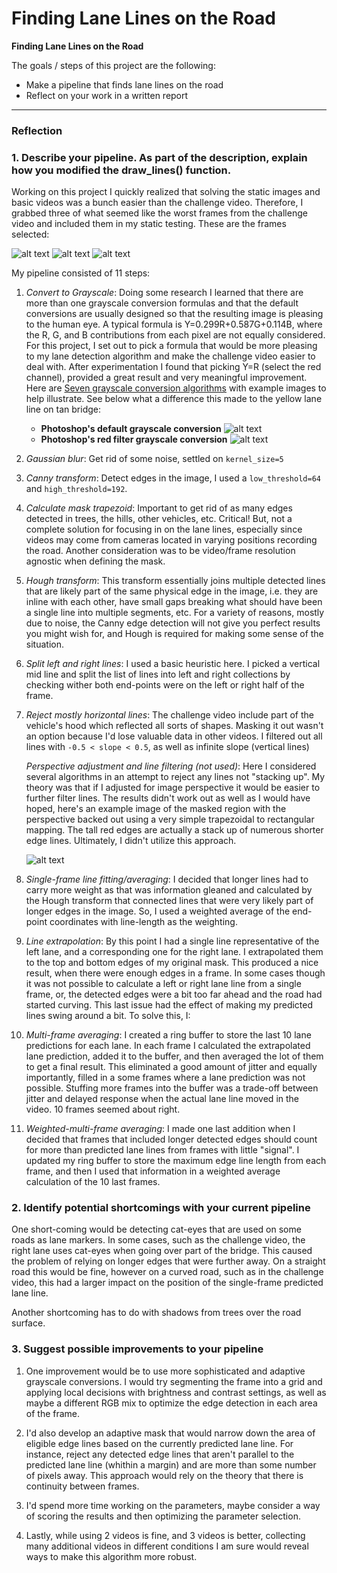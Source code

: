 # **Finding Lane Lines on the Road**

**Finding Lane Lines on the Road**

The goals / steps of this project are the following:
* Make a pipeline that finds lane lines on the road
* Reflect on your work in a written report

---

### Reflection

### 1. Describe your pipeline. As part of the description, explain how you modified the draw_lines() function.

Working on this project I quickly realized that solving the static images and basic videos was a bunch easier than the challenge video. Therefore, I grabbed three of what seemed like the worst frames from the challenge video and included them in my static testing. These are the frames selected:

![alt text](./writeup_images/challenge1.jpg)
![alt text](./writeup_images/challenge2.jpg)
![alt text](./writeup_images/challenge3.jpg)

My pipeline consisted of 11 steps:

1. *Convert to Grayscale*: Doing some research I learned that there are more than one grayscale conversion formulas and that the default conversions are usually designed so that the resulting image is pleasing to the human eye. A typical formula is Y=0.299R+0.587G+0.114B, where the R, G, and B contributions from each pixel are not equally considered. For this project, I set out to pick a formula that would be more pleasing to my lane detection algorithm and make the challenge video easier to deal with. After experimentation I found that picking Y=R (select the red channel), provided a great result and very meaningful improvement. Here are [Seven grayscale conversion algorithms](http://www.tannerhelland.com/3643/grayscale-image-algorithm-vb6/) with example images to help illustrate. See below what a difference this made to the yellow lane line on tan bridge:
    * **Photoshop's default grayscale conversion** ![alt text](./writeup_images/bridge_hidden_yellow.jpg)
    * **Photoshop's red filter grayscale conversion** ![alt text](./writeup_images/bridge_visible_yellow.jpg)


1. *Gaussian blur*: Get rid of some noise, settled on `kernel_size=5`

1. *Canny transform*: Detect edges in the image, I used a `low_threshold=64` and `high_threshold=192`.

1. *Calculate mask trapezoid*: Important to get rid of as many edges detected in trees, the hills, other vehicles, etc. Critical! But, not a complete solution for focusing in on the lane lines, especially since videos may come from cameras located in varying positions recording the road. Another consideration was to be video/frame resolution agnostic when defining the mask.

1. *Hough transform*: This transform essentially joins multiple detected lines that are likely part of the same physical edge in the image, i.e. they are inline with each other, have small gaps breaking what should have been a single line into multiple segments, etc. For a variety of reasons, mostly due to noise, the Canny edge detection will not give you perfect results you might wish for, and Hough is required for making some sense of the situation.

1. *Split left and right lines*: I used a basic heuristic here. I picked a vertical mid line and split the list of lines into left and right collections by checking wither both end-points were on the left or right half of the frame.

1. *Reject mostly horizontal lines*: The challenge video include part of the vehicle's hood which reflected all sorts of shapes. Masking it out wasn't an option because I'd lose valuable data in other videos. I filtered out all lines with `-0.5 < slope < 0.5`, as well as infinite slope (vertical lines)

    *Perspective adjustment and line filtering (not used)*: Here I considered several algorithms in an attempt to reject any lines not "stacking up". My theory was that if I adjusted for image perspective it would be easier to further filter lines. The results didn't work out as well as I would have hoped, here's an example image of the masked region with the perspective backed out using a very simple trapezoidal to rectangular mapping. The tall red edges are actually a stack up of numerous shorter edge lines. Ultimately, I didn't utilize this approach.

    ![alt text](./writeup_images/perspective_adjustment.jpg)

1. *Single-frame line fitting/averaging*: I decided that longer lines had to carry more weight as that was information gleaned and calculated by the Hough transform that connected lines that were very likely part of longer edges in the image. So, I used a weighted average of the end-point coordinates with line-length as the weighting.

1. *Line extrapolation*: By this point I had a single line representative of the left lane, and a corresponding one for the right lane. I extrapolated them to the top and bottom edges of my original mask. This produced a nice result, when there were enough edges in a frame. In some cases though it was not possible to calculate a left or right lane line from a single frame, or, the detected edges were a bit too far ahead and the road had started curving. This last issue had the effect of making my predicted lines swing around a bit. To solve this, I:

1. *Multi-frame averaging*: I created a ring buffer to store the last 10 lane predictions for each lane. In each frame I calculated the extrapolated lane prediction, added it to the buffer, and then averaged the lot of them to get a final result. This eliminated a good amount of jitter and equally importantly, filled in a some frames where a lane prediction was not possible. Stuffing more frames into the buffer was a trade-off between jitter and delayed response when the actual lane line moved in the video. 10 frames seemed about right.

1. *Weighted-multi-frame averaging*: I made one last addition when I decided that frames that included longer detected edges should count for more than predicted lane lines from frames with little "signal". I updated my ring buffer to store the maximum edge line length from each frame, and then I used that information in a weighted average calculation of the 10 last frames.

### 2. Identify potential shortcomings with your current pipeline

One short-coming would be detecting cat-eyes that are used on some roads as lane markers. In some cases, such as the challenge video, the right lane uses cat-eyes when going over part of the bridge. This caused the problem of relying on longer edges that were further away. On a straight road this would be fine, however on a curved road, such as in the challenge video, this had a larger impact on the position of the single-frame predicted lane line.

Another shortcoming has to do with shadows from trees over the road surface.

### 3. Suggest possible improvements to your pipeline

1. One improvement would be to use more sophisticated and adaptive grayscale conversions. I would try segmenting the frame into a grid and applying local decisions with brightness and contrast settings, as well as maybe a different RGB mix to optimize the edge detection in each area of the frame.

1. I'd also develop an adaptive mask that would narrow down the area of eligible edge lines based on the currently predicted lane line. For instance, reject any detected edge lines that aren't parallel to the predicted lane line (whithin a margin) and are more than some number of pixels away. This approach would rely on the theory that there is continuity between frames.

1. I'd spend more time working on the parameters, maybe consider a way of scoring the results and then optimizing the parameter selection.

1. Lastly, while using 2 videos is fine, and 3 videos is better, collecting many additional videos in different conditions I am sure would reveal ways to make this algorithm more robust.